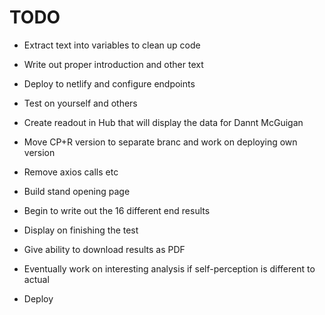 
# TODO

- Extract text into variables to clean up code
- Write out proper introduction and other text
- Deploy to netlify and configure endpoints
- Test on yourself and others
- Create readout in Hub that will display the data for Dannt McGuigan

- Move CP+R version to separate branc and work on deploying own version
- Remove axios calls etc
- Build stand opening page
- Begin to write out the 16 different end results
- Display on finishing the test
- Give ability to download results as PDF
- Eventually work on interesting analysis if self-perception is different to actual
- Deploy

